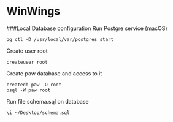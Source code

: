 # WinWings

###Local Database configuration 
Run Postgre service (macOS)
```
pg_ctl -D /usr/local/var/postgres start
```
Create user root
```
createuser root
```
Create paw database and access to it
```
createdb paw -O root
psql -W paw root
```
Run file schema.sql on database
```
\i ~/Desktop/schema.sql
```
